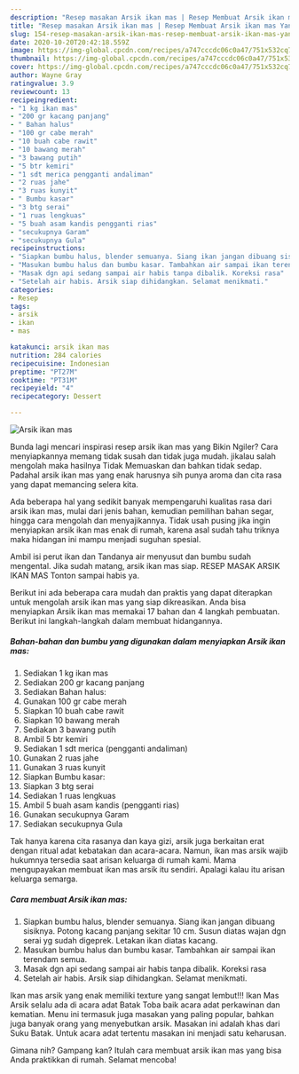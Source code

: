 ```yaml
---
description: "Resep masakan Arsik ikan mas | Resep Membuat Arsik ikan mas Yang Menggugah Selera"
title: "Resep masakan Arsik ikan mas | Resep Membuat Arsik ikan mas Yang Menggugah Selera"
slug: 154-resep-masakan-arsik-ikan-mas-resep-membuat-arsik-ikan-mas-yang-menggugah-selera
date: 2020-10-20T20:42:18.559Z
image: https://img-global.cpcdn.com/recipes/a747cccdc06c0a47/751x532cq70/arsik-ikan-mas-foto-resep-utama.jpg
thumbnail: https://img-global.cpcdn.com/recipes/a747cccdc06c0a47/751x532cq70/arsik-ikan-mas-foto-resep-utama.jpg
cover: https://img-global.cpcdn.com/recipes/a747cccdc06c0a47/751x532cq70/arsik-ikan-mas-foto-resep-utama.jpg
author: Wayne Gray
ratingvalue: 3.9
reviewcount: 13
recipeingredient:
- "1 kg ikan mas"
- "200 gr kacang panjang"
- " Bahan halus"
- "100 gr cabe merah"
- "10 buah cabe rawit"
- "10 bawang merah"
- "3 bawang putih"
- "5 btr kemiri"
- "1 sdt merica pengganti andaliman"
- "2 ruas jahe"
- "3 ruas kunyit"
- " Bumbu kasar"
- "3 btg serai"
- "1 ruas lengkuas"
- "5 buah asam kandis pengganti rias"
- "secukupnya Garam"
- "secukupnya Gula"
recipeinstructions:
- "Siapkan bumbu halus, blender semuanya. Siang ikan jangan dibuang sisiknya. Potong kacang panjang sekitar 10 cm. Susun diatas wajan dgn serai yg sudah digeprek. Letakan ikan diatas kacang."
- "Masukan bumbu halus dan bumbu kasar. Tambahkan air sampai ikan terendam semua."
- "Masak dgn api sedang sampai air habis tanpa dibalik. Koreksi rasa"
- "Setelah air habis. Arsik siap dihidangkan. Selamat menikmati."
categories:
- Resep
tags:
- arsik
- ikan
- mas

katakunci: arsik ikan mas 
nutrition: 284 calories
recipecuisine: Indonesian
preptime: "PT27M"
cooktime: "PT31M"
recipeyield: "4"
recipecategory: Dessert

---
```



![Arsik ikan mas](https://img-global.cpcdn.com/recipes/a747cccdc06c0a47/751x532cq70/arsik-ikan-mas-foto-resep-utama.jpg)

Bunda lagi mencari inspirasi resep arsik ikan mas yang Bikin Ngiler? Cara menyiapkannya memang tidak susah dan tidak juga mudah. jikalau salah mengolah maka hasilnya Tidak Memuaskan dan bahkan tidak sedap. Padahal arsik ikan mas yang enak harusnya sih punya aroma dan cita rasa yang dapat memancing selera kita.

Ada beberapa hal yang sedikit banyak mempengaruhi kualitas rasa dari arsik ikan mas, mulai dari jenis bahan, kemudian pemilihan bahan segar, hingga cara mengolah dan menyajikannya. Tidak usah pusing jika ingin menyiapkan arsik ikan mas enak di rumah, karena asal sudah tahu triknya maka hidangan ini mampu menjadi suguhan spesial.

Ambil isi perut ikan dan Tandanya air menyusut dan bumbu sudah mengental. Jika sudah matang, arsik ikan mas siap. RESEP MASAK ARSIK IKAN MAS Tonton sampai habis ya.


Berikut ini ada beberapa cara mudah dan praktis yang dapat diterapkan untuk mengolah arsik ikan mas yang siap dikreasikan. Anda bisa menyiapkan Arsik ikan mas memakai 17 bahan dan 4 langkah pembuatan. Berikut ini langkah-langkah dalam membuat hidangannya.

<!--inarticleads1-->

##### Bahan-bahan dan bumbu yang digunakan dalam menyiapkan Arsik ikan mas:

1. Sediakan 1 kg ikan mas
1. Sediakan 200 gr kacang panjang
1. Sediakan  Bahan halus:
1. Gunakan 100 gr cabe merah
1. Siapkan 10 buah cabe rawit
1. Siapkan 10 bawang merah
1. Sediakan 3 bawang putih
1. Ambil 5 btr kemiri
1. Sediakan 1 sdt merica (pengganti andaliman)
1. Gunakan 2 ruas jahe
1. Gunakan 3 ruas kunyit
1. Siapkan  Bumbu kasar:
1. Siapkan 3 btg serai
1. Sediakan 1 ruas lengkuas
1. Ambil 5 buah asam kandis (pengganti rias)
1. Gunakan secukupnya Garam
1. Sediakan secukupnya Gula


Tak hanya karena cita rasanya dan kaya gizi, arsik juga berkaitan erat dengan ritual adat kebatakan dan acara-acara. Namun, ikan mas arsik wajib hukumnya tersedia saat arisan keluarga di rumah kami. Mama mengupayakan membuat ikan mas arsik itu sendiri. Apalagi kalau itu arisan keluarga semarga. 

<!--inarticleads2-->

##### Cara membuat Arsik ikan mas:

1. Siapkan bumbu halus, blender semuanya. Siang ikan jangan dibuang sisiknya. Potong kacang panjang sekitar 10 cm. Susun diatas wajan dgn serai yg sudah digeprek. Letakan ikan diatas kacang.
1. Masukan bumbu halus dan bumbu kasar. Tambahkan air sampai ikan terendam semua.
1. Masak dgn api sedang sampai air habis tanpa dibalik. Koreksi rasa
1. Setelah air habis. Arsik siap dihidangkan. Selamat menikmati.


Ikan mas arsik yang enak memiliki texture yang sangat lembut!!! Ikan Mas Arsik selalu ada di acara adat Batak Toba baik acara adat perkawinan dan kematian. Menu ini termasuk juga masakan yang paling popular, bahkan juga banyak orang yang menyebutkan arsik. Masakan ini adalah khas dari Suku Batak. Untuk acara adat tertentu masakan ini menjadi satu keharusan. 

Gimana nih? Gampang kan? Itulah cara membuat arsik ikan mas yang bisa Anda praktikkan di rumah. Selamat mencoba!

